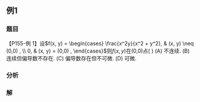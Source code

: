 ## 例1
### 题目
【P155-例 1】设$f(x, y) = \begin{cases} \frac{x^2y}{x^2 + y^2}, & (x, y) \neq (0,0) , \\ 0, & (x, y) = (0,0) , \end{cases}$则$f(x, y)$在(0,0)点( )
(A) 不连续. (B) 连续但偏导数不存在.
(C) 偏导数存在但不可微. (D) 可微.
### 分析

### 解